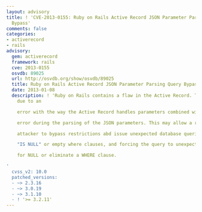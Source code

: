 ```yaml
---
layout: advisory
title: ! 'CVE-2013-0155: Ruby on Rails Active Record JSON Parameter Parsing Query
  Bypass'
comments: false
categories:
- activerecord
- rails
advisory:
  gem: activerecord
  framework: rails
  cve: 2013-0155
  osvdb: 89025
  url: http://osvdb.org/show/osvdb/89025
  title: Ruby on Rails Active Record JSON Parameter Parsing Query Bypass
  date: 2013-01-08
  description: ! 'Ruby on Rails contains a flaw in the Active Record. The issue is
    due to an

    error with the way the Active Record handles parameters combined with an

    error during the parsing of the JSON parameters. This may allow a remote

    attacker to bypass restrictions abd issue unexpected database queries with

    "IS NULL" or empty where clauses, and forcing the query to unexpectedly check

    for NULL or eliminate a WHERE clause.

'
  cvss_v2: 10.0
  patched_versions:
  - ~> 2.3.16
  - ~> 3.0.19
  - ~> 3.1.10
  - ! '>= 3.2.11'
---
```

